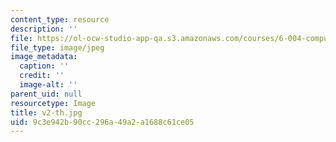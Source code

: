 ```yaml
---
content_type: resource
description: ''
file: https://ol-ocw-studio-app-qa.s3.amazonaws.com/courses/6-004-computation-structures-spring-2017/9c3e942b90cc296a49a2a1688c61ce05_v2-th.jpg
file_type: image/jpeg
image_metadata:
  caption: ''
  credit: ''
  image-alt: ''
parent_uid: null
resourcetype: Image
title: v2-th.jpg
uid: 9c3e942b-90cc-296a-49a2-a1688c61ce05
---
```

